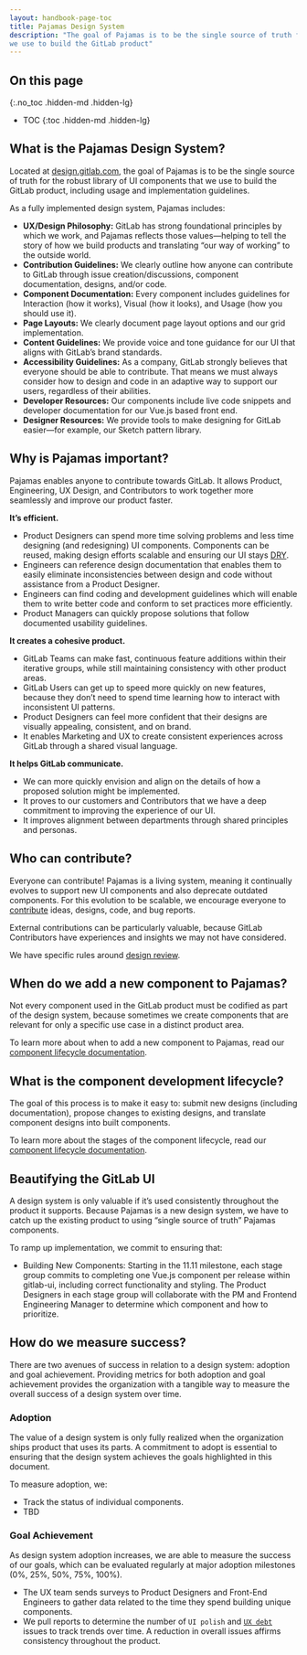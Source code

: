 ```yaml
---
layout: handbook-page-toc
title: Pajamas Design System
description: "The goal of Pajamas is to be the single source of truth for the robust library of UI components that 
we use to build the GitLab product"
---
```


## On this page
{:.no_toc .hidden-md .hidden-lg}

- TOC
{:toc .hidden-md .hidden-lg}

## What is the Pajamas Design System?

Located at [design.gitlab.com](https://design.gitlab.com/), the goal of Pajamas 
is to be the single source of truth for the robust library of UI components that 
we use to build the GitLab product, including usage and implementation guidelines.

As a fully implemented design system, Pajamas includes:

- **UX/Design Philosophy:** GitLab has strong foundational principles by which 
we work, and Pajamas reflects those values&mdash;helping to tell the story of 
how we build products and translating “our way of working” to the outside world.
- **Contribution Guidelines:** We clearly outline how anyone can contribute to 
GitLab through issue creation/discussions, component documentation, designs, 
and/or code.
- **Component Documentation:** Every component includes guidelines for Interaction 
(how it works), Visual (how it looks), and Usage (how you should use it).
- **Page Layouts:** We clearly document page layout options and our grid implementation.
- **Content Guidelines:** We provide voice and tone guidance for our UI that 
aligns with GitLab’s brand standards.
- **Accessibility Guidelines:** As a company, GitLab strongly believes that 
everyone should be able to contribute. That means we must always consider how to 
design and code in an adaptive way to support our users, regardless of their abilities.
- **Developer Resources:** Our components include live code snippets and developer 
documentation for our Vue.js based front end.
- **Designer Resources:** We provide tools to make designing for GitLab easier&mdash;for 
example, our Sketch pattern library.

## Why is Pajamas important?

Pajamas enables anyone to contribute towards GitLab. It allows Product, Engineering, 
UX Design, and Contributors to work together more seamlessly and improve our product faster.

**It’s efficient.**
- Product Designers can spend more time solving problems and less time designing 
(and redesigning) UI components. Components can be reused, making design efforts 
scalable and ensuring our UI stays [DRY](https://deviq.com/don-t-repeat-yourself/).
- Engineers can reference design documentation that enables them to easily eliminate 
inconsistencies between design and code without assistance from a Product Designer.
- Engineers can find coding and development guidelines which will enable them to 
write better code and conform to set practices more efficiently.
- Product Managers can quickly propose solutions that follow documented usability 
guidelines.

**It creates a cohesive product.**
- GitLab Teams can make fast, continuous feature additions within their iterative 
groups, while still maintaining consistency with other product areas.
- GitLab Users can get up to speed more quickly on new features, because they 
don’t need to spend time learning how to interact with inconsistent UI patterns.
- Product Designers can feel more confident that their designs are visually 
appealing, consistent, and on brand.
- It enables Marketing and UX to create consistent experiences across GitLab 
through a shared visual language.

**It helps GitLab communicate.**
- We can more quickly envision and align on the details of how a proposed solution 
might be implemented.
- It proves to our customers and Contributors that we have a deep commitment to 
improving the experience of our UI.
- It improves alignment between departments through shared principles and personas.

## Who can contribute?

Everyone can contribute! Pajamas is a living system, meaning it continually evolves 
to support new UI components and also deprecate outdated components. For this 
evolution to be scalable, we encourage everyone to [contribute](https://design.gitlab.com/contribute/get-started) 
ideas, designs, code, and bug reports.

External contributions can be particularly valuable, because GitLab Contributors 
have experiences and insights we may not have considered.

We have specific rules around [design review](/handbook/engineering/ux/pajamas-design-system/design-review/).

## When do we add a new component to Pajamas?

Not every component used in the GitLab product must be codified as part of the 
design system, because sometimes we create components that are relevant for only 
a specific use case in a distinct product area.

To learn more about when to add a new component to Pajamas, read our [component 
lifecycle documentation](https://design.gitlab.com/get-started/lifecycle#determining-whether-a-component-should-be-included-in-pajamas).

## What is the component development lifecycle?

The goal of this process is to make it easy to: submit new designs (including 
documentation), propose changes to existing designs, and translate component 
designs into built components.

To learn more about the stages of the component lifecycle, read our [component 
lifecycle documentation](https://design.gitlab.com/get-started/lifecycle).

## Beautifying the GitLab UI

A design system is only valuable if it’s used consistently throughout the product 
it supports. Because Pajamas is a new design system, we have to catch up the 
existing product to using “single source of truth” Pajamas components.

To ramp up implementation, we commit to ensuring that:

- Building New Components: Starting in the 11.11 milestone, each stage group 
commits to completing one Vue.js component per release within gitlab-ui, including 
correct functionality and styling. The Product Designers in each stage group 
will collaborate with the PM and Frontend Engineering Manager to determine 
which component and how to prioritize.

## How do we measure success?

There are two avenues of success in relation to a design system: adoption and 
goal achievement. Providing metrics for both adoption and goal achievement provides 
the organization with a tangible way to measure the overall success of a design 
system over time.

### Adoption

The value of a design system is only fully realized when the organization ships 
product that uses its parts. A commitment to adopt is essential to ensuring that 
the design system achieves the goals highlighted in this document.

To measure adoption, we:

- Track the status of individual components.
- TBD

### Goal Achievement

As design system adoption increases, we are able to measure the success of our 
goals, which can be evaluated regularly at major adoption milestones (0%, 25%, 
50%, 75%, 100%).

- The UX team sends surveys to Product Designers and Front-End Engineers to gather 
data related to the time they spend building unique components.
- We pull reports to determine the number of `UI polish` and 
[`UX debt`](https://docs.gitlab.com/ee/development/contributing/issue_workflow.html#technical-and-ux-debt) 
issues to track trends over time. A reduction in overall issues affirms consistency 
throughout the product.
